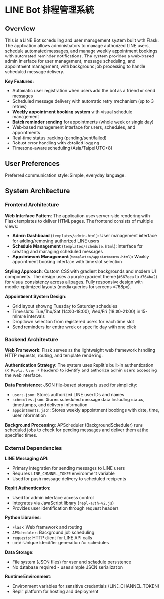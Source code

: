 # LINE Bot 排程管理系統

## Overview

This is a LINE Bot scheduling and user management system built with Flask. The application allows administrators to manage authorized LINE users, schedule automated messages, and manage weekly appointment bookings with automated reminder notifications. The system provides a web-based admin interface for user management, message scheduling, and appointment management, with background job processing to handle scheduled message delivery.

**Key Features:**
- Automatic user registration when users add the bot as a friend or send messages
- Scheduled message delivery with automatic retry mechanism (up to 3 retries)
- **Weekly appointment booking system** with visual schedule management
- **Batch reminder sending** for appointments (whole week or single day)
- Web-based management interface for users, schedules, and appointments
- Real-time status tracking (pending/sent/failed)
- Robust error handling with detailed logging
- Timezone-aware scheduling (Asia/Taipei UTC+8)

## User Preferences

Preferred communication style: Simple, everyday language.

## System Architecture

### Frontend Architecture

**Web Interface Pattern**: The application uses server-side rendering with Flask templates to deliver HTML pages. The frontend consists of multiple views:

- **Admin Dashboard** (`templates/admin.html`): User management interface for adding/removing authorized LINE users
- **Schedule Management** (`templates/schedule.html`): Interface for creating and managing scheduled messages
- **Appointment Management** (`templates/appointments.html`): Weekly appointment booking interface with time slot selection

**Styling Approach**: Custom CSS with gradient backgrounds and modern UI components. The design uses a purple gradient theme (`#667eea` to `#764ba2`) for visual consistency across all pages. Fully responsive design with mobile-optimized layouts (media queries for screens ≤768px).

**Appointment System Design**:
- Grid layout showing Tuesday to Saturday schedules
- Time slots: Tue/Thu/Sat (14:00-18:00), Wed/Fri (18:00-21:00) in 15-minute intervals
- Dropdown selection from registered users for each time slot
- Send reminders for entire week or specific day with one click

### Backend Architecture

**Web Framework**: Flask serves as the lightweight web framework handling HTTP requests, routing, and template rendering.

**Authentication Strategy**: The system uses Replit's built-in authentication (`X-Replit-User-*` headers) to identify and authorize admin users accessing the web interface.

**Data Persistence**: JSON file-based storage is used for simplicity:
- `users.json`: Stores authorized LINE user IDs and names
- `schedules.json`: Stores scheduled message data including status, timestamps, and delivery information
- `appointments.json`: Stores weekly appointment bookings with date, time, user information

**Background Processing**: APScheduler (BackgroundScheduler) runs scheduled jobs to check for pending messages and deliver them at the specified times.

### External Dependencies

**LINE Messaging API**: 
- Primary integration for sending messages to LINE users
- Requires `LINE_CHANNEL_TOKEN` environment variable
- Used for push message delivery to scheduled recipients

**Replit Authentication**:
- Used for admin interface access control
- Integrates via JavaScript library (`repl-auth-v2.js`)
- Provides user identification through request headers

**Python Libraries**:
- `Flask`: Web framework and routing
- `APScheduler`: Background job scheduling
- `requests`: HTTP client for LINE API calls
- `uuid`: Unique identifier generation for schedules

**Data Storage**:
- File system (JSON files) for user and schedule persistence
- No database required - uses simple JSON serialization

**Runtime Environment**:
- Environment variables for sensitive credentials (LINE_CHANNEL_TOKEN)
- Replit platform for hosting and deployment